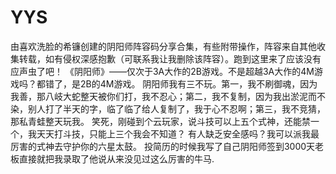 # YYS
由喜欢洗脸的希镰创建的阴阳师阵容码分享合集，有些附带操作，阵容来自其他收集转载，如有侵权深感抱歉（可联系我让我删除该阵容）。跑到这里来了应该没有应声虫了吧！
《阴阳师》——仅次于3A大作的2B游戏。不是超越3A大作的4M游戏吗？都错了，是2B的4M游戏。
阴阳师我有三不玩。第一，我不刷御魂，因为我善，那八岐大蛇整天被你们打，我不忍心；第二，我不复制，因为我出淤泥而不染，别人打了半天的字，临了临了给人复制了，我于心不忍啊；第三，我不竞猜，那私青蛙整天玩我。
笑死，刚碰到个云玩家，说斗技可以上五个式神，还能禁一个，我天天打斗技，只能上三个我会不知道？
有人缺乏安全感吗？我可以派我最厉害的式神去守护你的六星太鼓。
投简历的时候我写了自己阴阳师签到3000天老板直接就把我录取了他说从来没见过这么厉害的牛马.
